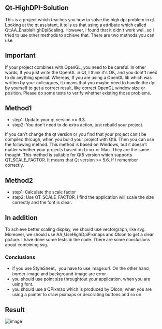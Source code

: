 ## Qt-HighDPI-Solution
This is a project which teaches you how to solve the high dpi problem in qt. Looking at the qt assistant, it tells us that using a attribute which called Qt:AA_EnableHighDpiScaling. However, I found that it didn't work well, so I tried to use other methods to achieve that. There are two methods you can use.

## Important
If your project combines with OpenGL, you need to be careful. In other words, If you just write the OpenGL in Qt, I think it's OK, and you dont't need to do anything special. Whereas, If you are using a OpenGL lib which was written by your colleagues, It means that you maybe need to handle the dpi by yourself to get a correct result, like correct OpenGL window size or position. Please do some tests to verify whether existing those problems.

## Method1
- step1: Update your qt version >= 6.3.
- step2: You don't need to do extra action, just rebuild your project.

If you can't change the qt version or you find that your project can't be compiled through, when you build your project with Qt6. Then you can use the following method. This method is based on Windows, but it doesn't matter whether your projects based on Linux or Mac. They are the same thought. This method is suitable for Qt5 version which supports QT_SCALE_FACTOR. It means that Qt version >= 5.6, If I remember correctly.
## Method2
- step1: Calculate the scale factor
- step2: Use QT_SCALE_FACTOR, I find the application will scale the size correctly and the font is clear.

## In addition
To achieve better scaling display, we should use vectorgraph, like svg. Moreover, we should use AA_UseHighDpiPixmaps and QIcon to get a clear picture. I have done some tests in the code. There are some conclusions about combining svg.
### Conclusions
- if you use StyleSheet，you have to use image:url. On the other hand, border-image and background-image are error.
- you should use point size throughtout your application, when you are using font.
- you should use a QPixmap which is produced by QIcon, when you are using a painter to draw pixmaps or decorating buttons and so on.
## Result
![image](https://user-images.githubusercontent.com/16329871/170678289-9e9203e3-a5dc-4238-9f13-3969a4e0b122.png)

